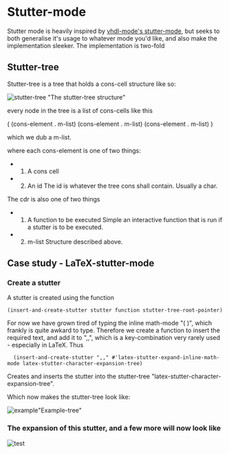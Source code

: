 # Stutter-mode

Stutter mode is heavily inspired by [vhdl-mode's stutter-mode](https://guest.iis.ee.ethz.ch/~zimmi/emacs/vhdl-mode.html), but seeks to both generalise it's usage to whatever mode you'd like, and also make the implementation sleeker. The implementation is two-fold

## Stutter-tree
Stutter-tree is a tree that holds a cons-cell structure like so:

![stutter-tree](https://github.com/olepor/stutter/stutter-tree.png) "The stutter-tree structure"

every node in the tree is a list of cons-cells like this

( (cons-element . m-list) (cons-element . m-list) (cons-element . m-list) )

which we dub a m-list.

where each cons-element is one of two things:

+ 1. A cons cell

+ 2. An id
The id is whatever the tree cons shall contain. Usually a char.

The cdr is also one of two things

+ 1. A function to be executed
Simple an interactive function that is run if a stutter is to be executed.

+ 2. m-list
Structure described above.

## Case study - LaTeX-stutter-mode

### Create a stutter

A stutter is created using the function
``` emacs-lisp
(insert-and-create-stutter stutter function stutter-tree-root-pointer)
```
For now we have grown tired of typing the inline math-mode "\( \)", which frankly is quite awkard to type. Therefore we create a function to insert the required text, and add it to ",,", which is a key-combination very rarely used - especially in LaTeX. Thus

``` emacs-lisp
  (insert-and-create-stutter ",," #'latex-stutter-expand-inline-math-mode latex-stutter-character-expansion-tree)
```

Creates and inserts the stutter into the stutter-tree "latex-stutter-character-expansion-tree".

Which now makes the stutter-tree look like:

![example](https://github.com/olepor/stutter/stutter-tree-example.png)"Example-tree"

### The expansion of this stutter, and a few more will now look like
![test](https://gfycat.com/PersonalInstructiveDuckbillplatypus)
